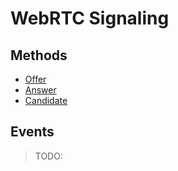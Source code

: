 # WebRTC Signaling

## Methods
- [Offer](./api.signals.offer.html)
- [Answer](./api.signals.answer.html)
- [Candidate](./api.signals.candidate.html)

## Events

> TODO:
